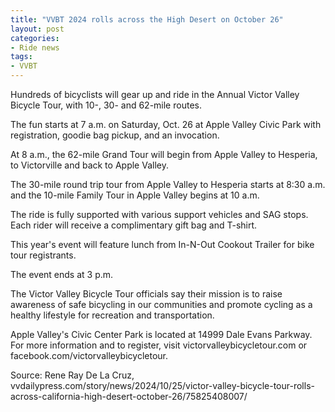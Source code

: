 ```yaml
---
title: "VVBT 2024 rolls across the High Desert on October 26"
layout: post
categories:
- Ride news
tags: 
- VVBT
---
```


Hundreds of bicyclists will gear up and ride in the Annual Victor Valley Bicycle Tour, with 10-, 30- and 62-mile routes. 

The fun starts at 7 a.m. on Saturday, Oct. 26 at Apple Valley Civic Park with registration, goodie bag pickup, and an invocation.

At 8 a.m., the 62-mile Grand Tour will begin from Apple Valley to Hesperia, to Victorville and back to Apple Valley. 

The 30-mile round trip tour from Apple Valley to Hesperia starts at 8:30 a.m. and the 10-mile Family Tour in Apple Valley begins at 10 a.m. 

The ride is fully supported with various support vehicles and SAG stops. Each rider will receive a complimentary gift bag and T-shirt. 

This year's event will feature lunch from In-N-Out Cookout Trailer for bike tour registrants.

The event ends at 3 p.m. 

The Victor Valley Bicycle Tour officials say their mission is to raise awareness of safe bicycling in our communities and promote cycling as a healthy lifestyle for recreation and transportation.

Apple Valley's Civic Center Park is located at 14999 Dale Evans Parkway. For more information and to register, visit victorvalleybicycletour.com or facebook.com/victorvalleybicycletour.

Source: Rene Ray De La Cruz, vvdailypress.com/story/news/2024/10/25/victor-valley-bicycle-tour-rolls-across-california-high-desert-october-26/75825408007/
